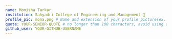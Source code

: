 ```yaml
---
name: Monisha Tarkar
institution: Sahyadri College of Engineering and Management 🚩 
profile_pic: mona.png # Name and extension of your profile picture(ex. mona.png) The picture must be squared and 544px on width and height.
quote: YOUR-SENIOR-QUOTE # no longer than 100 characters, avoid using quotes(") to guarantee the format remains the same.
github_user: YOUR-GITHUB-USERNAME
---
```

